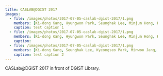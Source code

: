```yaml
---
title: CASLAB@DGIST 2017
images:
  - file: /images/photos/2017-07-05-caslab-dgist-2017/1.png
    members: [Ki-dong Kang, Hyungwon Park, Seunghak Lee, Minjun Hong, Kyeongseo Park, Minwoo Jang, Daehoon Kim, Seungkyu Lee]
    caption: test caption 1
  - file: /images/photos/2017-07-05-caslab-dgist-2017/1.png
    members: [Ki-dong Kang, Hyungwon Park, Seunghak Lee, Minjun Hong, Kyeongseo Park, Minwoo Jang, Seungkyu Lee]
    caption:
  - file: /images/photos/2017-07-05-caslab-dgist-2017/1.png
    members: [Ki-dong Kang, Seunghak Lee, Kyeongseo Park, Minwoo Jang, Daehoon Kim, Seungkyu Lee]
    caption: test caption 2
---
```


CASLab@DGIST 2017 in front of DGIST Library.